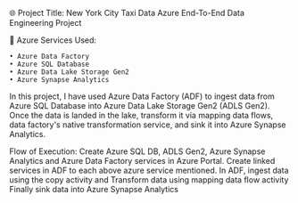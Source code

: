 🌐 Project Title: New York City Taxi Data Azure End-To-End Data Engineering Project

🔧 Azure Services Used:

	• Azure Data Factory
	• Azure SQL Database
	• Azure Data Lake Storage Gen2
	• Azure Synapse Analytics
 
In this project, I have used Azure Data Factory (ADF) to ingest data from Azure SQL Database into Azure Data Lake Storage Gen2 (ADLS Gen2). Once the data is landed in the lake, transform it via mapping data flows, data factory's native transformation service, and sink it into Azure Synapse Analytics.

Flow of Execution:
Create Azure SQL DB, ADLS Gen2, Azure Synapse Analytics and Azure Data Factory services in Azure Portal.
Create linked services in ADF to each above azure service mentioned.
In ADF, ingest data using the copy activity and 
Transform data using mapping data flow activity
Finally sink data into Azure Synapse Analytics
